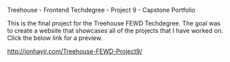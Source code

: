 Treehouse - Frontend Techdegree - Project 9 - Capstone Portfolio

This is the final project for the Treehouse FEWD Techdegree.  The goal was to create a website that showcases all of the projects that I have worked on.
Click the below link for a preview.

http://jonhayjr.com/Treehouse-FEWD-Project9/